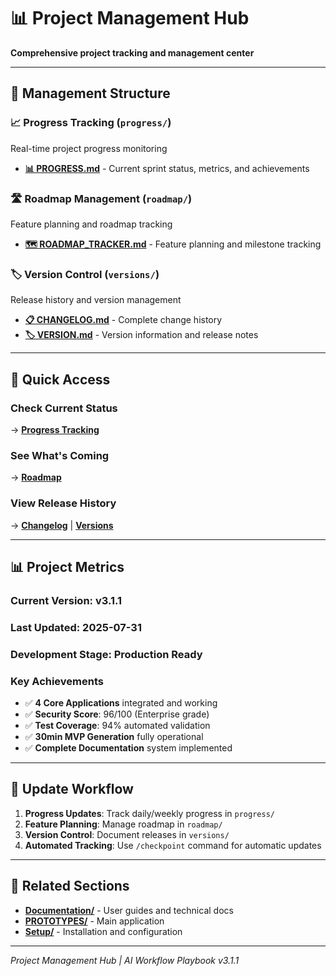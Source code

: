 # 📊 Project Management Hub

**Comprehensive project tracking and management center**

---

## 📂 Management Structure

### 📈 **Progress Tracking** (`progress/`)
Real-time project progress monitoring

- **[📊 PROGRESS.md](progress/PROGRESS.md)** - Current sprint status, metrics, and achievements

### 🛣️ **Roadmap Management** (`roadmap/`)
Feature planning and roadmap tracking

- **[🗺️ ROADMAP_TRACKER.md](roadmap/ROADMAP_TRACKER.md)** - Feature planning and milestone tracking

### 🏷️ **Version Control** (`versions/`)
Release history and version management

- **[📋 CHANGELOG.md](versions/CHANGELOG.md)** - Complete change history
- **[🏷️ VERSION.md](versions/VERSION.md)** - Version information and release notes

---

## 🎯 Quick Access

### **Check Current Status**
→ **[Progress Tracking](progress/PROGRESS.md)**

### **See What's Coming**
→ **[Roadmap](roadmap/ROADMAP_TRACKER.md)**

### **View Release History**
→ **[Changelog](versions/CHANGELOG.md)** | **[Versions](versions/VERSION.md)**

---

## 📊 Project Metrics

### **Current Version**: v3.1.1
### **Last Updated**: 2025-07-31
### **Development Stage**: Production Ready

### **Key Achievements**
- ✅ **4 Core Applications** integrated and working
- ✅ **Security Score**: 96/100 (Enterprise grade)
- ✅ **Test Coverage**: 94% automated validation
- ✅ **30min MVP Generation** fully operational
- ✅ **Complete Documentation** system implemented

---

## 🔄 Update Workflow

1. **Progress Updates**: Track daily/weekly progress in `progress/`
2. **Feature Planning**: Manage roadmap in `roadmap/`
3. **Version Control**: Document releases in `versions/`
4. **Automated Tracking**: Use `/checkpoint` command for automatic updates

---

## 🚀 Related Sections

- **[Documentation/](../documentation/README.md)** - User guides and technical docs
- **[PROTOTYPES/](../PROTOTYPES/README.md)** - Main application
- **[Setup/](../setup/README.md)** - Installation and configuration

---

*Project Management Hub | AI Workflow Playbook v3.1.1*